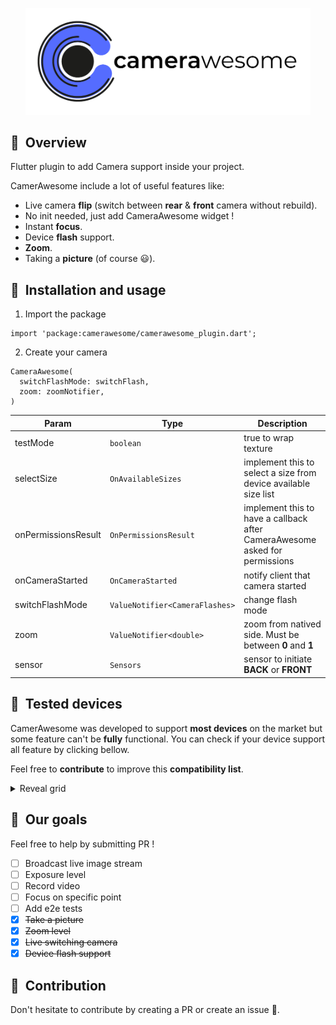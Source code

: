<p align="center">
	<a href="https://apparence.io/">
		<img src="logo/banner.png" width="456" alt="camerawesome_logo">
	</a>
</p>

## 🚀&nbsp; Overview

Flutter plugin to add Camera support inside your project.

CamerAwesome include a lot of useful features like:

- Live camera **flip** (switch between **rear** & **front** camera without rebuild).
- No init needed, just add CameraAwesome widget !
- Instant **focus**.
- Device **flash** support.
- **Zoom**.
- Taking a **picture** (of course 😃).

## 📖&nbsp; Installation and usage

1. Import the package
```
import 'package:camerawesome/camerawesome_plugin.dart';
```

2. Create your camera

```
CameraAwesome(
  switchFlashMode: switchFlash,
  zoom: zoomNotifier,
)
```

| Param | Type  | Description |
| ---   | ---   | ---         |
| testMode | ```boolean``` | true to wrap texture |
| selectSize | ```OnAvailableSizes``` | implement this to select a size from device available size list |
| onPermissionsResult | ```OnPermissionsResult``` | implement this to have a callback after CameraAwesome asked for permissions |
| onCameraStarted | ```OnCameraStarted``` | notify client that camera started |
| switchFlashMode | ```ValueNotifier<CameraFlashes>``` | change flash mode |
| zoom | ```ValueNotifier<double>``` | zoom from natived side. Must be between **0** and **1** |
| sensor | ```Sensors``` | sensor to initiate **BACK** or **FRONT** |

## 📱&nbsp; Tested devices

CamerAwesome was developed to support **most devices** on the market but some feature can't be **fully** functional. You can check if your device support all feature by clicking bellow.

Feel free to **contribute** to improve this **compatibility list**.

<details>
<summary>Reveal grid</summary>
<p>

| Devices       | Flash | Focus | Flash |
| ------------- | ----- | ----- | ----- |
| iPhone X      | ✅    | ✅    | ⛔️    |
| Pixel 3       | ✅    | ⛔️    | ✅    |
| One Plus 6T   | ✅    | ⛔️    | ✅    |
| One Plus 3    | ⛔️    | ⛔️    | ✅    |

</p>
</details>

## 🎯&nbsp; Our goals

Feel free to help by submitting PR !

- [ ] Broadcast live image stream
- [ ] Exposure level
- [ ] Record video
- [ ] Focus on specific point
- [ ] Add e2e tests
- [x] ~~Take a picture~~
- [x] ~~Zoom level~~
- [x] ~~Live switching camera~~
- [x] ~~Device flash support~~

## 👥&nbsp; Contribution

Don't hesitate to contribute by creating a PR or create an issue 🎉.